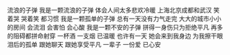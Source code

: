 流浪的子弹
我是一颗流浪的子弹
体会人间太多悲欢冷暖
上海北京成都和武汉
笑着哭 哭着笑 都习惯
我是一颗孤单的子弹
总有一天没有力气走完
大大的城市小小的房间
会流泪 会害怕 会心酸
我是一颗不安的子弹
拼得一身伤只为拒绝平凡
再多的阻碍都拼命射穿
一杯酒 一支烟 已温暖
也许有一天 她会来到我身边
为我擦干眼泪后的孤单
跟她聊天 跟她享受平凡
一辈子 一份爱 已心安